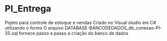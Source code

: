 # PI_Entrega
Pojeto para controle de estoque e vendas
Criado no Visual studio em C# utilizando o forms
O arquivo DATABASE-BANCODEDADOS_db_conexao-PI-3S.sql fornece passo a passo a criação do banco de dados
